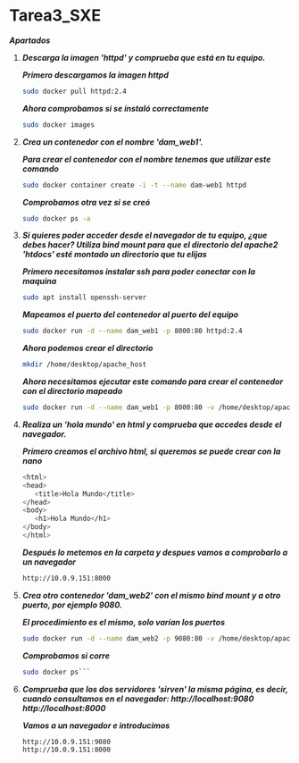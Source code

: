 # Tarea3_SXE

***Apartados***

1. ***Descarga la imagen 'httpd' y comprueba que está en tu equipo.***

    ***Primero descargamos la imagen httpd***
    ```sh
    sudo docker pull httpd:2.4
    ```
    ***Ahora comprobamos si se instaló correctamente***
     ```sh
     sudo docker images
     ```

2. ***Crea un contenedor con el nombre 'dam_web1'.***

    ***Para crear el contenedor con el nombre tenemos que utilizar este comando***
   ```sh
   sudo docker container create -i -t --name dam-web1 httpd
   ```
   ***Comprobamos otra vez si se creó***
   ```sh
   sudo docker ps -a
   ```


3. ***Si quieres poder acceder desde el navegador de tu equipo, ¿que debes hacer?
Utiliza bind mount para que el directorio del apache2 'htdocs' esté montado un directorio que tu elijas***

     ***Primero necesitamos instalar ssh para poder conectar con la maquina***
     ```sh
     sudo apt install openssh-server
     ```
     ***Mapeamos el puerto del contenedor al puerto del equipo***
     ```sh
     sudo docker run -d --name dam_web1 -p 8000:80 httpd:2.4
     ```
     ***Ahora podemos crear el directorio***
     ```sh
     mkdir /home/desktop/apache_host
      ```
     ***Ahora necesitamos ejecutar este comando para crear el contenedor con el directorio mapeado***
     ```sh
     sudo docker run -d --name dam_web1 -p 8000:80 -v /home/desktop/apache_host:/usr/local/apache2/htdocs httpd:2.4
   ```

4. ***Realiza un 'hola mundo' en html y comprueba que accedes desde el navegador.***

      ***Primero creamos el archivo html, si queremos se puede crear con la nano***
      ```sh
      <html>
     <head>
         <title>Hola Mundo</title>
     </head>
     <body>
         <h1>Hola Mundo</h1>
     </body>
    </html>
   ```
      ***Después lo metemos en la carpeta y despues vamos a comprobarlo a un navegador***
      ```sh
      http://10.0.9.151:8000
      ```
5. ***Crea otro contenedor 'dam_web2' con el mismo bind mount y a otro puerto, por ejemplo 9080.***

      ***El procedimiento es el mismo, solo varían los puertos***
   
      ```sh
      sudo docker run -d --name dam_web2 -p 9080:80 -v /home/desktop/apache_host:/usr/local/apache2/htdocs httpd:2.4

      ```

      ***Comprobamos si corre***
      ```sh
   sudo docker ps```
6. ***Comprueba que los dos servidores 'sirven' la misma página, es decir, cuando consultamos en el navegador: http://localhost:9080 http://localhost:8000***

      ***Vamos a un navegador e introducimos***
      ```sh
      http://10.0.9.151:9080 
    http://10.0.9.151:8000
      ```


